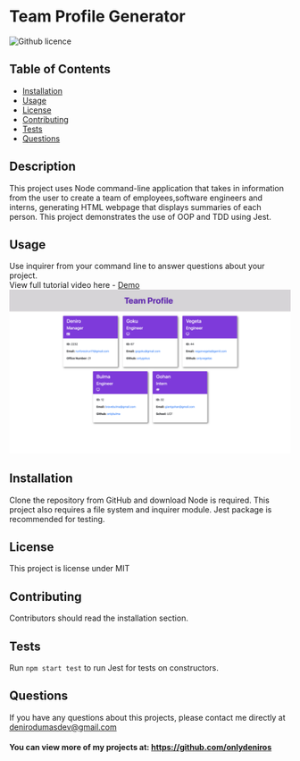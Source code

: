 # Team Profile Generator 
![Github licence](https://img.shields.io/badge/license-MIT-blue.svg)

## Table of Contents
* [Installation](#installation)
* [Usage](#usage)
* [License](#license)
* [Contributing](#contributing)
* [Tests](#tests)
* [Questions](#questions)


## Description 
This project uses Node command-line application that takes in information from the user to create a team of employees,software engineers and interns, generating HTML webpage that displays summaries of each person. This project demonstrates the use of OOP and TDD using Jest.


## Usage 
Use inquirer from your command line to answer questions about your project.<br>
 View full tutorial video here - [Demo](https://drive.google.com/file/d/108-SP-3T8hdGchOvzo9eFONYouNY6Pt-/view)<br>
<img src="./dist/teamprofiless.png">


## Installation 
Clone the repository from GitHub and download Node is required. This project also requires a file system and inquirer module. Jest package is recommended for testing.


## License 
This project is license under MIT

## Contributing 
Contributors should read the installation section. 

## Tests
Run `npm start test` to run Jest for tests on constructors. 

## Questions
If you have any questions about this projects, please contact me directly at denirodumasdev@gmail.com 
#### You can view more of my projects at: https://github.com/onlydeniros